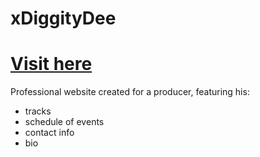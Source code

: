 # xDiggityDee 
# [Visit here](https://xdiggitydee-port.netlify.app/media.html)

Professional website created for a producer, featuring his:
  * tracks
  * schedule of events
  * contact info
  * bio
